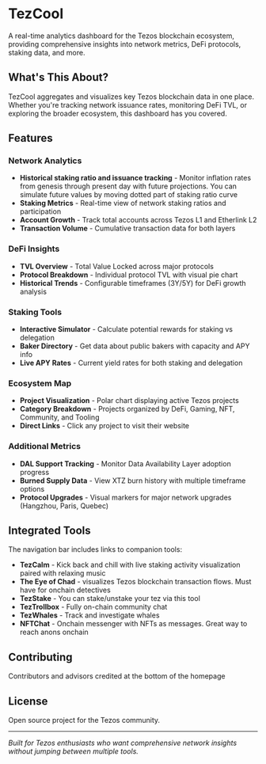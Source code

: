 # TezCool

A real-time analytics dashboard for the Tezos blockchain ecosystem, providing comprehensive insights into network metrics, DeFi protocols, staking data, and more.

## What's This About?

TezCool aggregates and visualizes key Tezos blockchain data in one place. Whether you're tracking network issuance rates, monitoring DeFi TVL, or exploring the broader ecosystem, this dashboard has you covered.

## Features

### Network Analytics
- **Historical staking ratio and issuance tracking** - Monitor inflation rates from genesis through present day with future projections. You can simulate future values by moving dotted part of staking ratio curve
- **Staking Metrics** - Real-time view of network staking ratios and participation
- **Account Growth** - Track total accounts across Tezos L1 and Etherlink L2
- **Transaction Volume** - Cumulative transaction data for both layers

### DeFi Insights
- **TVL Overview** - Total Value Locked across major protocols
- **Protocol Breakdown** - Individual protocol TVL with visual pie chart
- **Historical Trends** - Configurable timeframes (3Y/5Y) for DeFi growth analysis

### Staking Tools
- **Interactive Simulator** - Calculate potential rewards for staking vs delegation
- **Baker Directory** - Get data about public bakers with capacity and APY info
- **Live APY Rates** - Current yield rates for both staking and delegation

### Ecosystem Map
- **Project Visualization** - Polar chart displaying active Tezos projects
- **Category Breakdown** - Projects organized by DeFi, Gaming, NFT, Community, and Tooling
- **Direct Links** - Click any project to visit their website

### Additional Metrics
- **DAL Support Tracking** - Monitor Data Availability Layer adoption progress
- **Burned Supply Data** - View XTZ burn history with multiple timeframe options
- **Protocol Upgrades** - Visual markers for major network upgrades (Hangzhou, Paris, Quebec)

## Integrated Tools

The navigation bar includes links to companion tools:
- **TezCalm** - Kick back and chill with live staking activity visualization paired with relaxing music
- **The Eye of Chad** - visualizes Tezos blockchain transaction flows. Must have for onchain detectives
- **TezStake** - You can stake/unstake your tez via this tool
- **TezTrollbox** - Fully on-chain community chat
- **TezWhales** - Track and investigate whales
- **NFTChat** - Onchain messenger with NFTs as messages. Great way to reach anons onchain

## Contributing

Contributors and advisors credited at the bottom of the homepage

## License

Open source project for the Tezos community.

---

*Built for Tezos enthusiasts who want comprehensive network insights without jumping between multiple tools.*
